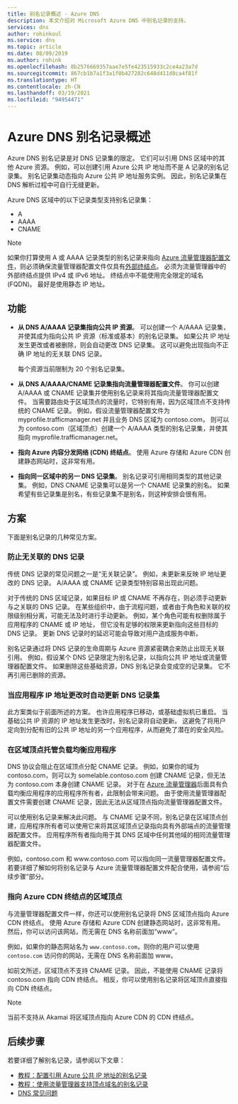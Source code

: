 ```yaml
---
title: 别名记录概述 - Azure DNS
description: 本文介绍对 Microsoft Azure DNS 中别名记录的支持。
services: dns
author: rohinkoul
ms.service: dns
ms.topic: article
ms.date: 08/09/2019
ms.author: rohink
ms.openlocfilehash: 8b2576669357aae7e5fe423515933c2ce4a23a7d
ms.sourcegitcommit: 867cb1b7a1f3a1f0b427282c648d411d0ca4f81f
ms.translationtype: HT
ms.contentlocale: zh-CN
ms.lasthandoff: 03/19/2021
ms.locfileid: "94954471"
---
```

# <a name="azure-dns-alias-records-overview"></a>Azure DNS 别名记录概述

Azure DNS 别名记录是对 DNS 记录集的限定。 它们可以引用 DNS 区域中的其他 Azure 资源。 例如，可以创建引用 Azure 公共 IP 地址而不是 A 记录的别名记录集。 别名记录集动态指向 Azure 公共 IP 地址服务实例。 因此，别名记录集在 DNS 解析过程中可自行无缝更新。

Azure DNS 区域中的以下记录类型支持别名记录集： 

- A
- AAAA
- CNAME

> [!NOTE]
> 如果你打算使用 A 或 AAAA 记录类型的别名记录来指向 [Azure 流量管理器配置文件](../traffic-manager/quickstart-create-traffic-manager-profile.md)，则必须确保流量管理器配置文件仅具有[外部终结点](../traffic-manager/traffic-manager-endpoint-types.md#external-endpoints)。 必须为流量管理器中的外部终结点提供 IPv4 或 IPv6 地址。 终结点中不能使用完全限定的域名 (FQDN)。 最好是使用静态 IP 地址。

## <a name="capabilities"></a>功能

- **从 DNS A/AAAA 记录集指向公共 IP 资源**。 可以创建一个 A/AAAA 记录集，并使其成为指向公共 IP 资源（标准或基本）的别名记录集。 如果公共 IP 地址发生更改或者被删除，则会自动更改 DNS 记录集。 这可以避免出现指向不正确 IP 地址的无关联 DNS 记录。

   每个资源当前限制为 20 个别名记录集。

- **从 DNS A/AAAA/CNAME 记录集指向流量管理器配置文件**。 你可以创建 A/AAAA 或 CNAME 记录集并使用别名记录来将其指向流量管理器配置文件。 当需要路由处于区域顶点的流量时，它特别有用，因为区域顶点不支持传统的 CNAME 记录。 例如，假设流量管理器配置文件为 myprofile.trafficmanager.net 并且业务 DNS 区域为 contoso.com， 则可以为 contoso.com（区域顶点）创建一个 A/AAAA 类型的别名记录集，并使其指向 myprofile.trafficmanager.net。
- **指向 Azure 内容分发网络 (CDN) 终结点**。 使用 Azure 存储和 Azure CDN 创建静态网站时，这非常有用。
- **指向同一区域中的另一 DNS 记录集**。 别名记录可引用相同类型的其他记录集。 例如，DNS CNAME 记录集可以是另一个 CNAME 记录集的别名。 如果希望有些记录集是别名，有些记录集不是别名，则这种安排会很有用。

## <a name="scenarios"></a>方案

下面是别名记录的几种常见方案。

### <a name="prevent-dangling-dns-records"></a>防止无关联的 DNS 记录

传统 DNS 记录的常见问题之一是“无关联记录”。 例如，未更新来反映 IP 地址更改的 DNS 记录。 A/AAAA 或 CNAME 记录类型特别容易出现此问题。

对于传统的 DNS 区域记录，如果目标 IP 或 CNAME 不再存在，则必须手动更新与之关联的 DNS 记录。 在某些组织中，由于流程问题，或者由于角色和关联的权限级别相分离，可能无法及时进行手动更新。 例如，某个角色可能有权删除属于应用程序的 CNAME 或 IP 地址， 但它没有足够的权限来更新指向这些目标的 DNS 记录。 更新 DNS 记录时的延迟可能会导致对用户造成服务中断。

别名记录通过将 DNS 记录的生命周期与 Azure 资源紧密耦合来防止出现无关联引用。 例如，假设某个 DNS 记录限定为别名记录，以指向公共 IP 地址或流量管理器配置文件。 如果删除这些基础资源，DNS 别名记录会变成空的记录集。 它不再引用已删除的资源。

### <a name="update-dns-record-set-automatically-when-application-ip-addresses-change"></a>当应用程序 IP 地址更改时自动更新 DNS 记录集

此方案类似于前面所述的方案。 也许应用程序已移动，或基础虚拟机已重启。 当基础公共 IP 资源的 IP 地址发生更改时，别名记录将自动更新。 这避免了将用户定向到分配有旧的公共 IP 地址的另一个应用程序，从而避免了潜在的安全风险。

### <a name="host-load-balanced-applications-at-the-zone-apex"></a>在区域顶点托管负载均衡应用程序

DNS 协议会阻止在区域顶点分配 CNAME 记录。 例如，如果你的域为 contoso.com，则可以为 somelable.contoso.com 创建 CNAME 记录，但无法为 contoso.com 本身创建 CNAME 记录。
对于在 [Azure 流量管理器](../traffic-manager/traffic-manager-overview.md)后面具有负载均衡应用程序的应用程序所有者，此限制会带来问题。 由于使用流量管理器配置文件需要创建 CNAME 记录，因此无法从区域顶点指向流量管理器配置文件。

可以使用别名记录来解决此问题。 与 CNAME 记录不同，别名记录在区域顶点创建，应用程序所有者可以使用它来将其区域顶点记录指向具有外部端点的流量管理器配置文件。 应用程序所有者指向用于其 DNS 区域中任何其他域的相同流量管理器配置文件。

例如，contoso.com 和 www\.contoso.com 可以指向同一流量管理器配置文件。 若要详细了解如何将别名记录与 Azure 流量管理器配置文件配合使用，请参阅“后续步骤”部分。

### <a name="point-zone-apex-to-azure-cdn-endpoints"></a>指向 Azure CDN 终结点的区域顶点

与流量管理器配置文件一样，你还可以使用别名记录将 DNS 区域顶点指向 Azure CDN 终结点。 使用 Azure 存储和 Azure CDN 创建静态网站时，这非常有用。 然后，你可以访问该网站，而无需在 DNS 名称前面加“www”。

例如，如果你的静态网站名为 `www.contoso.com`，则你的用户可以使用 `contoso.com` 访问你的网站，无需在 DNS 名称前面加 www。

如前文所述，区域顶点不支持 CNAME 记录。 因此，不能使用 CNAME 记录将 contoso.com 指向 CDN 终结点。 相反，你可以使用别名记录将区域顶点直接指向 CDN 终结点。

> [!NOTE]
> 当前不支持从 Akamai 将区域顶点指向 Azure CDN 的 CDN 终结点。

## <a name="next-steps"></a>后续步骤

若要详细了解别名记录，请参阅以下文章：

- [教程：配置引用 Azure 公共 IP 地址的别名记录](tutorial-alias-pip.md)
- [教程：使用流量管理器支持顶点域名的别名记录](tutorial-alias-tm.md)
- [DNS 常见问题](./dns-faq.md#alias-records)